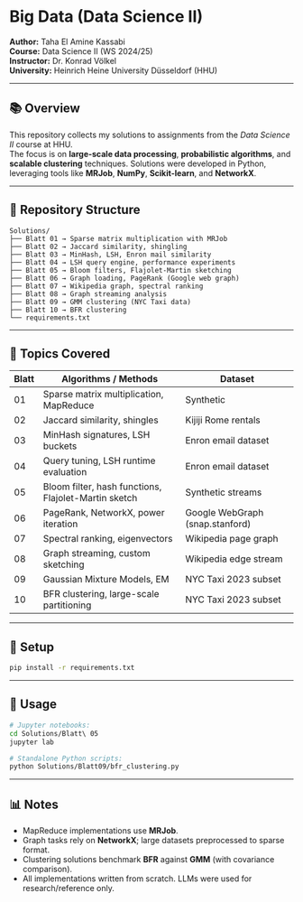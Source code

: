 # Big Data (Data Science II)

**Author:** Taha El Amine Kassabi\
**Course:** Data Science II (WS 2024/25)\
**Instructor:** Dr. Konrad Völkel\
**University:** Heinrich Heine University Düsseldorf (HHU)

---

## 📚 Overview

This repository collects my solutions to assignments from the *Data Science II* course at HHU.\
The focus is on **large-scale data processing**, **probabilistic algorithms**, and **scalable clustering** techniques.
Solutions were developed in Python, leveraging tools like **MRJob**, **NumPy**, **Scikit-learn**, and **NetworkX**.

---

## 📂 Repository Structure

```
Solutions/
├── Blatt 01 → Sparse matrix multiplication with MRJob
├── Blatt 02 → Jaccard similarity, shingling
├── Blatt 03 → MinHash, LSH, Enron mail similarity
├── Blatt 04 → LSH query engine, performance experiments
├── Blatt 05 → Bloom filters, Flajolet-Martin sketching
├── Blatt 06 → Graph loading, PageRank (Google web graph)
├── Blatt 07 → Wikipedia graph, spectral ranking
├── Blatt 08 → Graph streaming analysis
├── Blatt 09 → GMM clustering (NYC Taxi data)
├── Blatt 10 → BFR clustering
└── requirements.txt
```

---

## 🧠 Topics Covered

| Blatt | Algorithms / Methods                                 | Dataset                         |
|-------|------------------------------------------------------|---------------------------------|
| 01    | Sparse matrix multiplication, MapReduce              | Synthetic                       |
| 02    | Jaccard similarity, shingles                         | Kijiji Rome rentals             |
| 03    | MinHash signatures, LSH buckets                      | Enron email dataset             |
| 04    | Query tuning, LSH runtime evaluation                 | Enron email dataset             |
| 05    | Bloom filter, hash functions, Flajolet-Martin sketch | Synthetic streams               |
| 06    | PageRank, NetworkX, power iteration                  | Google WebGraph (snap.stanford) |
| 07    | Spectral ranking, eigenvectors                       | Wikipedia page graph            |
| 08    | Graph streaming, custom sketching                    | Wikipedia edge stream           |
| 09    | Gaussian Mixture Models, EM                          | NYC Taxi 2023 subset            |
| 10    | BFR clustering, large-scale partitioning             | NYC Taxi 2023 subset            |

---

## 📁 Setup

```bash
pip install -r requirements.txt
```

---

## 🚀 Usage

```bash
# Jupyter notebooks:
cd Solutions/Blatt\ 05
jupyter lab

# Standalone Python scripts:
python Solutions/Blatt09/bfr_clustering.py
```

---

## 📊 Notes

- MapReduce implementations use **MRJob**.
- Graph tasks rely on **NetworkX**; large datasets preprocessed to sparse format.
- Clustering solutions benchmark **BFR** against **GMM** (with covariance comparison).
- All implementations written from scratch. LLMs were used for research/reference only.
